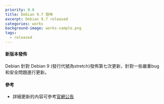 ```yaml
---
priority: 0.6
title: Debian 9.7 發佈
excerpt: Debian 9.7 released
categories: works
background-image: works-sample.png
tags:
  - released
---
```


#### 新版本發佈
Debian 針對 Debian 9 (發行代號為stretch)發佈第七次更新，針對一些嚴重bug和安全問題進行更新。

#### 參考
- 詳細更新的內容可參考[官網公告](https://www.debian.org/News/2019/20190123)
